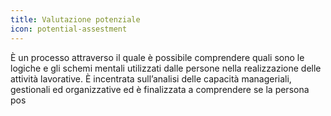 ```yaml
---
title: Valutazione potenziale
icon: potential-assestment
---
```


È un processo attraverso il quale è possibile comprendere quali sono le logiche e gli schemi mentali utilizzati dalle persone nella realizzazione delle attività lavorative. È incentrata sull’analisi delle capacità manageriali, gestionali ed organizzative ed è finalizzata a comprendere se la persona pos